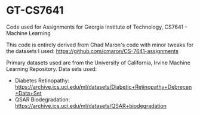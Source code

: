 # GT-CS7641
Code used for Assignments for Georgia Institute of Technology, CS7641 - Machine Learning

This code is entirely derived from Chad Maron's code with minor tweaks for the datasets I used: https://github.com/cmaron/CS-7641-assignments

Primary datasets used are from the University of California, Irvine Machine Learning Repository.
Data sets used:
- Diabetes Retinopathy: https://archive.ics.uci.edu/ml/datasets/Diabetic+Retinopathy+Debrecen+Data+Set
- QSAR Biodegradation: https://archive.ics.uci.edu/ml/datasets/QSAR+biodegradation
